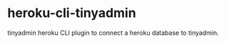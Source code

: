 heroku-cli-tinyadmin
====================

tinyadmin heroku CLI plugin to connect a heroku database to tinyadmin.
